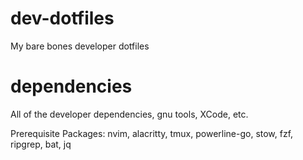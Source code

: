 # dev-dotfiles
My bare bones developer dotfiles

# dependencies
All of the developer dependencies, gnu tools, XCode, etc.

Prerequisite Packages: nvim, alacritty, tmux, powerline-go, stow, fzf, ripgrep, bat, jq


